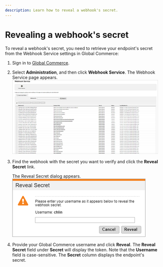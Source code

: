 ```yaml
---
description: Learn how to reveal a webhook's secret.
---
```


# Revealing a webhook's secret

To reveal a webhook's secret, you need to retrieve your endpoint's secret from the Webhook Service settings in Global Commerce:

1. Sign in to [Global Commerce](https://gc.digitalriver.com/gc/ent/login.do).
2. Select **Administration**, and then click **Webhook Service**. The Webhook Service page appears. \
   <img src="../../.gitbook/assets/Webhook Service.png" alt="" data-size="original">&#x20;
3.  Find the webhook with the secret you want to verify and click the **Reveal Secret** link.

    The Reveal Secret dialog appears.\
    &#x20;<img src="../../.gitbook/assets/Reveal-Secret.png" alt="" data-size="original">&#x20;
4. Provide your Global Commerce username and click **Reveal**. The **Reveal Secret** field under **Secret** will display the token. Note that the **Username** field is case-sensitive. The **Secret** column displays the endpoint's secret.
